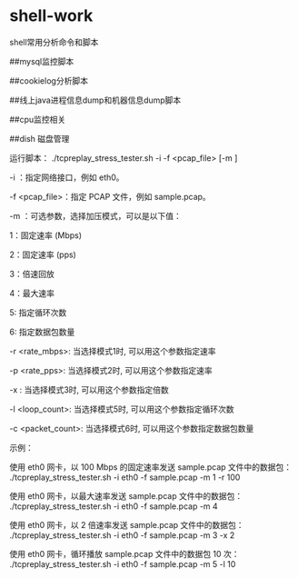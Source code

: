 shell-work
==========

shell常用分析命令和脚本
  
##mysql监控脚本

##cookielog分析脚本

##线上java进程信息dump和机器信息dump脚本

##cpu监控相关

##dish 磁盘管理
 
运行脚本： ./tcpreplay_stress_tester.sh -i <interface> -f <pcap_file> [-m <mode>]

-i <interface>：指定网络接口，例如 eth0。

-f <pcap_file>：指定 PCAP 文件，例如 sample.pcap。

-m <mode>：可选参数，选择加压模式，可以是以下值：

1：固定速率 (Mbps)

2：固定速率 (pps)

3：倍速回放

4：最大速率

5: 指定循环次数

6: 指定数据包数量

-r <rate_mbps>: 当选择模式1时, 可以用这个参数指定速率

-p <rate_pps>: 当选择模式2时, 可以用这个参数指定速率

-x <multiplier>: 当选择模式3时, 可以用这个参数指定倍数

-l <loop_count>: 当选择模式5时, 可以用这个参数指定循环次数

-c <packet_count>: 当选择模式6时, 可以用这个参数指定数据包数量

示例：

使用 eth0 网卡，以 100 Mbps 的固定速率发送 sample.pcap 文件中的数据包：
./tcpreplay_stress_tester.sh -i eth0 -f sample.pcap -m 1 -r 100

使用 eth0 网卡，以最大速率发送 sample.pcap 文件中的数据包：
./tcpreplay_stress_tester.sh -i eth0 -f sample.pcap -m 4

使用 eth0 网卡，以 2 倍速率发送 sample.pcap 文件中的数据包：
./tcpreplay_stress_tester.sh -i eth0 -f sample.pcap -m 3 -x 2

使用 eth0 网卡，循环播放 sample.pcap 文件中的数据包 10 次：
./tcpreplay_stress_tester.sh -i eth0 -f sample.pcap -m 5 -l 10
